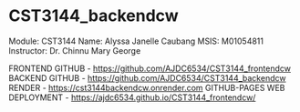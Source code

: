 # CST3144_backendcw

Module: CST3144
Name: Alyssa Janelle Caubang
MSIS: M01054811
Instructor: Dr. Chinnu Mary George

FRONTEND GITHUB - https://github.com/AJDC6534/CST3144_frontendcw
BACKEND GITHUB - https://github.com/AJDC6534/CST3144_backendcw
RENDER - https://cst3144backendcw.onrender.com
GITHUB-PAGES WEB DEPLOYMENT - https://ajdc6534.github.io/CST3144_frontendcw/
